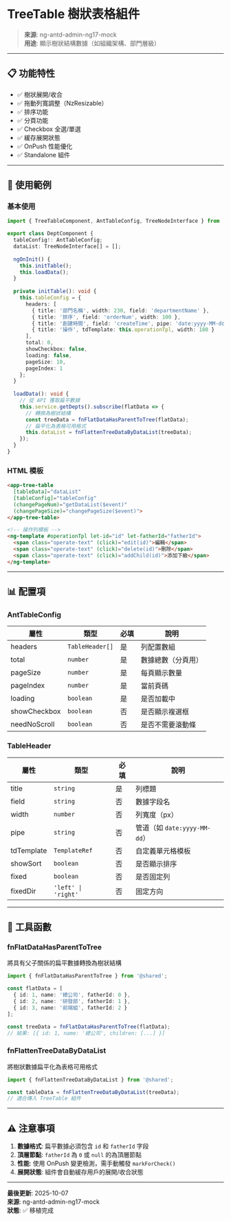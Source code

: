 # TreeTable 樹狀表格組件

> **來源**: ng-antd-admin-ng17-mock  
> **用途**: 顯示樹狀結構數據（如組織架構、部門層級）

---

## 📋 功能特性

- ✅ 樹狀展開/收合
- ✅ 拖動列寬調整（NzResizable）
- ✅ 排序功能
- ✅ 分頁功能
- ✅ Checkbox 全選/單選
- ✅ 緩存展開狀態
- ✅ OnPush 性能優化
- ✅ Standalone 組件

---

## 🚀 使用範例

### 基本使用

```typescript
import { TreeTableComponent, AntTableConfig, TreeNodeInterface } from '@shared';

export class DeptComponent {
  tableConfig!: AntTableConfig;
  dataList: TreeNodeInterface[] = [];
  
  ngOnInit() {
    this.initTable();
    this.loadData();
  }
  
  private initTable(): void {
    this.tableConfig = {
      headers: [
        { title: '部門名稱', width: 230, field: 'departmentName' },
        { title: '排序', field: 'orderNum', width: 100 },
        { title: '創建時間', field: 'createTime', pipe: 'date:yyyy-MM-dd HH:mm', width: 180 },
        { title: '操作', tdTemplate: this.operationTpl, width: 180 }
      ],
      total: 0,
      showCheckbox: false,
      loading: false,
      pageSize: 10,
      pageIndex: 1
    };
  }
  
  loadData(): void {
    // 從 API 獲取扁平數據
    this.service.getDepts().subscribe(flatData => {
      // 轉換為樹狀結構
      const treeData = fnFlatDataHasParentToTree(flatData);
      // 扁平化為表格可用格式
      this.dataList = fnFlattenTreeDataByDataList(treeData);
    });
  }
}
```

### HTML 模板

```html
<app-tree-table
  [tableData]="dataList"
  [tableConfig]="tableConfig"
  (changePageNum)="getDataList($event)"
  (changePageSize)="changePageSize($event)">
</app-tree-table>

<!-- 操作列模板 -->
<ng-template #operationTpl let-id="id" let-fatherId="fatherId">
  <span class="operate-text" (click)="edit(id)">編輯</span>
  <span class="operate-text" (click)="delete(id)">刪除</span>
  <span class="operate-text" (click)="addChild(id)">添加下級</span>
</ng-template>
```

---

## 📊 配置項

### AntTableConfig

| 屬性 | 類型 | 必填 | 說明 |
|------|------|------|------|
| headers | `TableHeader[]` | 是 | 列配置數組 |
| total | `number` | 是 | 數據總數（分頁用） |
| pageSize | `number` | 是 | 每頁顯示數量 |
| pageIndex | `number` | 是 | 當前頁碼 |
| loading | `boolean` | 是 | 是否加載中 |
| showCheckbox | `boolean` | 否 | 是否顯示複選框 |
| needNoScroll | `boolean` | 否 | 是否不需要滾動條 |

### TableHeader

| 屬性 | 類型 | 必填 | 說明 |
|------|------|------|------|
| title | `string` | 是 | 列標題 |
| field | `string` | 否 | 數據字段名 |
| width | `number` | 否 | 列寬度（px） |
| pipe | `string` | 否 | 管道（如 `date:yyyy-MM-dd`） |
| tdTemplate | `TemplateRef` | 否 | 自定義單元格模板 |
| showSort | `boolean` | 否 | 是否顯示排序 |
| fixed | `boolean` | 否 | 是否固定列 |
| fixedDir | `'left' \| 'right'` | 否 | 固定方向 |

---

## 🔧 工具函數

### fnFlatDataHasParentToTree

將具有父子關係的扁平數據轉換為樹狀結構

```typescript
import { fnFlatDataHasParentToTree } from '@shared';

const flatData = [
  { id: 1, name: '總公司', fatherId: 0 },
  { id: 2, name: '研發部', fatherId: 1 },
  { id: 3, name: '前端組', fatherId: 2 }
];

const treeData = fnFlatDataHasParentToTree(flatData);
// 結果: [{ id: 1, name: '總公司', children: [...] }]
```

### fnFlattenTreeDataByDataList

將樹狀數據扁平化為表格可用格式

```typescript
import { fnFlattenTreeDataByDataList } from '@shared';

const tableData = fnFlattenTreeDataByDataList(treeData);
// 適合傳入 TreeTable 組件
```

---

## ⚠️ 注意事項

1. **數據格式**: 扁平數據必須包含 `id` 和 `fatherId` 字段
2. **頂層節點**: `fatherId` 為 `0` 或 `null` 的為頂層節點
3. **性能**: 使用 OnPush 變更檢測，需手動觸發 `markForCheck()`
4. **展開狀態**: 組件會自動緩存用戶的展開/收合狀態

---

**最後更新**: 2025-10-07  
**來源**: ng-antd-admin-ng17-mock  
**狀態**: ✅ 移植完成

